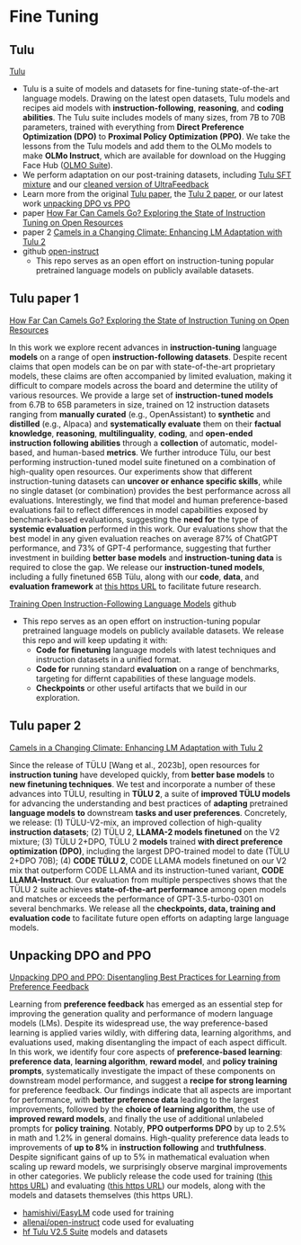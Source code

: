 # Fine Tuning

## Tulu

[Tulu](https://allenai.org/olmo)
- Tulu is a suite of models and datasets for fine-tuning state-of-the-art language models. Drawing on the latest open datasets, Tulu models and recipes aid models with **instruction-following**, **reasoning**, and **coding abilities**. The Tulu suite includes models of many sizes, from 7B to 70B parameters, trained with everything from **Direct Preference Optimization (DPO)** to **Proximal Policy Optimization (PPO)**. We take the lessons from the Tulu models and add them to the OLMo models to make **OLMo Instruct**, which are available for download on the Hugging Face Hub ([OLMO Suite](https://huggingface.co/collections/allenai/olmo-suite-65aeaae8fe5b6b2122b46778)).
- We perform adaptation on our post-training datasets, including [Tulu SFT mixture](https://huggingface.co/datasets/allenai/tulu-v2-sft-mixture) and our [cleaned version of UltraFeedback](https://huggingface.co/datasets/allenai/ultrafeedback_binarized_cleaned)
- Learn more from the original [Tulu paper](https://arxiv.org/abs/2306.04751), the [Tulu 2 paper](https://arxiv.org/abs/2311.10702), or our latest work [unpacking DPO vs PPO](https://arxiv.org/abs/2406.09279v1)
- paper [How Far Can Camels Go? Exploring the State of Instruction Tuning on Open Resources](https://arxiv.org/abs/2306.04751)
- paper 2 [Camels in a Changing Climate: Enhancing LM Adaptation with Tulu 2](https://arxiv.org/abs/2311.10702)
- github [open-instruct](https://github.com/allenai/open-instruct)
    - This repo serves as an open effort on instruction-tuning popular pretrained language models on publicly available datasets.
    
## Tulu paper 1

[How Far Can Camels Go? Exploring the State of Instruction Tuning on Open Resources](https://arxiv.org/abs/2306.04751)

In this work we explore recent advances in **instruction-tuning** language **models** on a range of open **instruction-following datasets**. Despite recent claims that open models can be on par with state-of-the-art proprietary models, these claims are often accompanied by limited evaluation, making it difficult to compare models across the board and determine the utility of various resources. We provide a large set of **instruction-tuned models** from 6.7B to 65B parameters in size, trained on 12 instruction datasets ranging from **manually curated** (e.g., OpenAssistant) to **synthetic** and **distilled** (e.g., Alpaca) and **systematically evaluate** them on their **factual knowledge**, **reasoning**, **multilinguality**, **coding**, and **open-ended** **instruction following abilities** through a **collection** of automatic, model-based, and human-based **metrics**. We further introduce Tülu, our best performing instruction-tuned model suite finetuned on a combination of high-quality open resources. Our experiments show that different instruction-tuning datasets can **uncover or enhance specific skills**, while no single dataset (or combination) provides the best performance across all evaluations. Interestingly, we find that model and human preference-based evaluations fail to reflect differences in model capabilities exposed by benchmark-based evaluations, suggesting the **need for** the type of **systemic evaluation** performed in this work. Our evaluations show that the best model in any given evaluation reaches on average 87% of ChatGPT performance, and 73% of GPT-4 performance, suggesting that further investment in building **better base models** and **instruction-tuning data** is required to close the gap. We release our **instruction-tuned models**, including a fully finetuned 65B Tülu, along with our **code**, **data**, and **evaluation framework** at [this https URL](https://github.com/allenai/open-instruct) to facilitate future research.

[Training Open Instruction-Following Language Models](https://github.com/allenai/open-instruct) github
- This repo serves as an open effort on instruction-tuning popular pretrained language models on publicly available datasets. We release this repo and will keep updating it with:
    - **Code for finetuning** language models with latest techniques and instruction datasets in a unified format.
    - **Code for** running standard **evaluation** on a range of benchmarks, targeting for differnt capabilities of these language models.
    - **Checkpoints** or other useful artifacts that we build in our exploration.

## Tulu paper 2

[Camels in a Changing Climate: Enhancing LM Adaptation with Tulu 2](https://arxiv.org/abs/2311.10702)

Since the release of TÜLU [Wang et al., 2023b], open resources for **instruction tuning** have developed quickly, from **better base models** to **new finetuning techniques**. We test and incorporate a number of these advances into TÜLU, resulting in **TÜLU 2**, a suite of **improved TÜLU models** for advancing the understanding and best practices of **adapting** pretrained **language models** **to** downstream **tasks and user preferences**. Concretely, we release: (1) TÜLU-V2-mix, an improved collection of high-quality **instruction datasets**; (2) TÜLU 2, **LLAMA-2 models finetuned** on the V2 mixture; (3) TÜLU 2+DPO, TÜLU 2 **models** trained **with direct preference optimization (DPO)**, including the largest DPO-trained model to date (TÜLU 2+DPO 70B); (4) **CODE TÜLU 2**, CODE LLAMA models finetuned on our V2 mix that outperform CODE LLAMA and its instruction-tuned variant, **CODE LLAMA-Instruct**. Our evaluation from multiple perspectives shows that the TÜLU 2 suite achieves **state-of-the-art performance** among open models and matches or exceeds the performance of GPT-3.5-turbo-0301 on several benchmarks. We release all the **checkpoints, data, training and evaluation code** to facilitate future open efforts on adapting large language models.

## Unpacking DPO and PPO

[Unpacking DPO and PPO: Disentangling Best Practices for Learning from Preference Feedback](https://arxiv.org/abs/2406.09279v1)

Learning from **preference feedback** has emerged as an essential step for improving the generation quality and performance of modern language models (LMs). Despite its widespread use, the way preference-based learning is applied varies wildly, with differing data, learning algorithms, and evaluations used, making disentangling the impact of each aspect difficult. In this work, we identify four core aspects of **preference-based learning**: **preference data**, **learning algorithm**, **reward model**, and **policy training prompts**, systematically investigate the impact of these components on downstream model performance, and suggest a **recipe for strong learning** for preference feedback. Our findings indicate that all aspects are important for performance, with **better preference data** leading to the largest improvements, followed by the **choice of learning algorithm**, the use of **improved reward models**, and finally the use of additional unlabeled prompts for **policy training**. Notably, **PPO outperforms DPO** by up to 2.5% in math and 1.2% in general domains. High-quality preference data leads to improvements of **up to 8%** in **instruction following** and **truthfulness**. Despite significant gains of up to 5% in mathematical evaluation when scaling up reward models, we surprisingly observe marginal improvements in other categories.
We publicly release the code used for training ([this https URL](https://github.com/hamishivi/EasyLM)) and evaluating ([this https URL](https://github.com/allenai/open-instruct)) our models, along with the models and datasets themselves (this https URL).

- [hamishivi/EasyLM](https://github.com/hamishivi/EasyLM) code used for training
- [allenai/open-instruct](https://github.com/allenai/open-instruct) code used for evaluating
- [hf Tulu V2.5 Suite](https://huggingface.co/collections/allenai/tulu-v25-suite-66676520fd578080e126f618) models and datasets